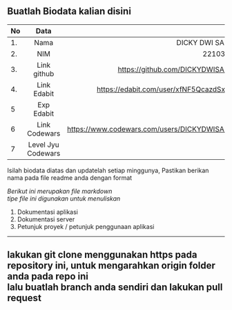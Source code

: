 **Buatlah Biodata kalian disini** <br />
----------------------------------------
|No | Data  | Isian|
|---|:-------:|------:|
|1. |Nama     |DICKY DWI SAPUTRA       |
|2.| NIM        |2210312012       |
|3. |Link github |https://github.com/DICKYDWISAPUTRA     |
|4.| Link Edabit |https://edabit.com/user/xfNF5QcazdSxpK9xQ      |
|5|Exp Edabit   |75      |
|6| Link Codewars|https://www.codewars.com/users/DICKYDWISAPUTRA      |
|7| Level Jyu Codewars|7kyu |

Isilah biodata diatas dan updatelah setiap minggunya,
Pastikan berikan nama pada file readme anda dengan format <br/>
 
*Berikut ini merupakan file markdown <br/> tipe file ini digunakan untuk menuliskan*
1. Dokumentasi aplikasi
2. Dokumentasi server
3. Petunjuk proyek / petunjuk penggunaan aplikasi
----
**lakukan git clone menggunakan https pada repository ini, untuk mengarahkan origin folder anda pada repo ini<br/> lalu buatlah branch anda sendiri dan lakukan pull request**
----
